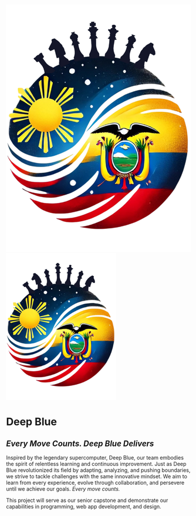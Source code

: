![Deep Blue Logo](Milestones/Milestone-1/Marketing%20Materials/Logo.png)
<img src="Milestones/Milestone-1/Marketing%20Materials/Logo.png" alt="Deep Blue Logo" width="300">

# **Deep Blue**
## *Every Move Counts. Deep Blue Delivers*


Inspired by the legendary supercomputer, Deep Blue, our team embodies the spirit of relentless learning and continuous improvement. Just as Deep Blue revolutionized its field by adapting, analyzing, and pushing boundaries, we strive to tackle challenges with the same innovative mindset. We aim to learn from every experience, evolve through collaboration, and persevere until we achieve our goals. *Every move counts.*

This project will serve as our senior capstone and demonstrate our capabilities in programming, web app development, and design. 
